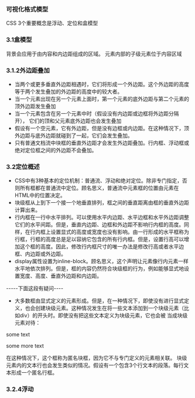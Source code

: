 ### 可视化格式模型 ###
CSS 3个重要概念是浮动、定位和盒模型

### 3.1盒模型 ###
背景会应用于由内容和内边距组成的区域。
元素内部的子级元素位于内容区域
### 3.1.2外边距叠加 ###

* 当两个或更多垂直外边距相遇时，它们将形成一个外边距。这个外边距的高度等于两个发生叠加的外边距的高度中的较大者。
* 当一个元素出现在另一个元素上面时，第一个元素的底外边距与第二个元素的顶外边距发生叠加
* 当一个元素包含在另一个元素中时（假设没有内边距或边框将外边距分隔开）， 它们的顶和父元素底外边距也会发生叠加
* 假设有一个空元素，它有外边距，但是没有边框或内边距。在这种情况下，顶外边距与底外边距就碰到了一起，它们会发生叠加。
* 只有普通文档流中块框的垂直外边距才会发生外边距叠加。行内框、浮动框或绝对定位框之间的外边距不会叠加。
### 3.2定位概述 ###
* CSS中有3种基本的定位机制：普通流、浮动和绝对定位。除非专门指定，否则所有框都在普通流中定位。顾名思义，普通流中元素框的位置由元素在HTML中的位置决定。
* 块级框从上到下一个接一个地垂直排列，框之间的垂直距离由框的垂直外边距计算出来。
* 行内框在一行中水平排列。可以使用水平内边距、水平边框和水平外边距调整它们的水平间距。但是，垂直内边距、边框和外边距不影响行内框的高度。同样，在行内框上设置显式的高度或宽度也没有影响。由一行形成的水平框称为行框，行框的高度总是足以容纳它包含的所有行内框。但是，设置行高可以增加这个框的高度。因此，修改行内框尺寸的唯一办法是修改行高或者水平边框、内边距或外边距。
* display属性设置为inline-block。顾名思义，这个声明让元素像行内元素一样水平地依次排列。但是，框的内容仍然符合块级框的行为，例如能够显式地设置宽度、高度、垂直外边距和内边距。

-----下面这段有疑问----

* 大多数框由显式定义的元素形成。但是，在一种情况下，即使没有进行显式定义，也会创建块级元素。这种情况发生在将一些文本添加到一个块级元素（比如div）的开头时。即使没有把这些文本定义为块级元素，它也会被 当成块级元素对待：
<div>
  some text
  <p>some more text</p>
</div>
在这种情况下，这个框称为匿名块框，因为它不与专门定义的元素相关联。
块级元素内的文本行也会发生类似的情况。假设有一个包含3个行文本的段落。每行文本形成一个匿名行框。



### 3.2.4浮动 ###


